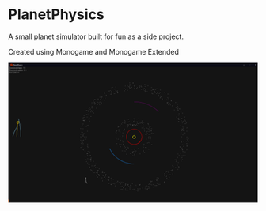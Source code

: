 # PlanetPhysics
A small planet simulator built for fun as a side project.

Created using Monogame and Monogame Extended

![Image of simulation](imgs_md/screenshot01.png "Simulation")